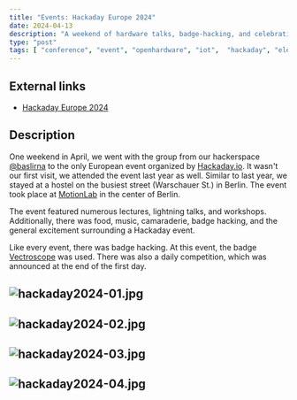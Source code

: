 ```yaml
---
title: "Events: Hackaday Europe 2024"
date: 2024-04-13
description: "A weekend of hardware talks, badge-hacking, and celebrations!"
type: "post"
tags: [ "conference", "event", "openhardware", "iot",  "hackaday", "electronics", "badge" ]
---
```


## External links

- [Hackaday Europe 2024](https://hackaday.io/europe2024#home)

## Description

One weekend in April, we went with the group from our hackerspace [@baslirna](https://macgyver.siliconhill.cz/) to the
only European event organized by [Hackaday.io](https://hackaday.io). It wasn't our first visit, we attended the event
last year as well. Similar to last year, we stayed at a hostel on the busiest street (Warschauer St.) in Berlin. The
event took place at [MotionLab](https://motionlab.berlin/) in the center of Berlin.

The event featured numerous lectures, lightning talks, and workshops. Additionally, there was food, music, camaraderie,
badge hacking, and the general excitement surrounding a Hackaday event.

Like every event, there was badge hacking. At this event, the badge [Vectroscope](https://hackaday.com/tag/vectorscope/)
was used. There was also a daily competition, which was announced at the end of the first day.


![hackaday2024-01.jpg](../../images/hackaday2024-01.jpg)
---
![hackaday2024-02.jpg](../../images/hackaday2024-02.jpg)
---
![hackaday2024-03.jpg](../../images/hackaday2024-03.jpg)
---
![hackaday2024-04.jpg](../../images/hackaday2024-04.jpg)
---